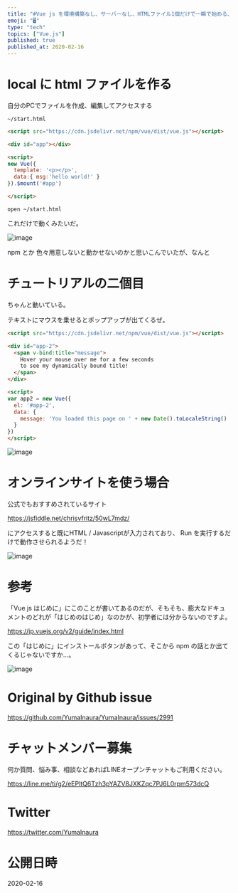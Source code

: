 ```yaml
---
title: "#Vue js を環境構築なし、サーバーなし、HTMLファイル1個だけで一瞬で始める、動かす。 (初心者向けチュートリアルを始めたい)"
emoji: "🖥"
type: "tech"
topics: ["Vue.js"]
published: true
published_at: 2020-02-16
---
```


# local に html ファイルを作る

自分のPCでファイルを作成、編集してアクセスする


`~/start.html`

```html
<script src="https://cdn.jsdelivr.net/npm/vue/dist/vue.js"></script>

<div id="app"></div>

<script>
new Vue({
  template: '<p></p>',
  data:{ msg:'hello world!' }
}).$mount('#app')

</script>
```

`open ~/start.html`

これだけで動くみたいだ。

![image](https://user-images.githubusercontent.com/13635059/74581495-53374600-4ff3-11ea-8202-fed5ce98634c.png)


npm とか 色々用意しないと動かせないのかと思いこんでいたが、なんと

# チュートリアルの二個目

ちゃんと動いている。

テキストにマウスを乗せるとポップアップが出てくるぜ。


```html
<script src="https://cdn.jsdelivr.net/npm/vue/dist/vue.js"></script>

<div id="app-2">
  <span v-bind:title="message">
    Hover your mouse over me for a few seconds
    to see my dynamically bound title!
  </span>
</div>

<script>
var app2 = new Vue({
  el: '#app-2',
  data: {
    message: 'You loaded this page on ' + new Date().toLocaleString()
  }
})
</script> 
```

![image](https://user-images.githubusercontent.com/13635059/74581659-14a28b00-4ff5-11ea-946b-771fcdb30c76.png)

# オンラインサイトを使う場合

公式でもおすすめされているサイト

https://jsfiddle.net/chrisvfritz/50wL7mdz/

にアクセスすると既にHTML / Javascriptが入力されており、 Run を実行するだけで動作させられるようだ！


![image](https://user-images.githubusercontent.com/13635059/74581545-0acc5800-4ff4-11ea-87f5-dcecdf4f0f17.png)

# 参考

「Vue js はじめに」にこのことが書いてあるのだが、そもそも、膨大なドキュメントのどれが「はじめのはじめ」なのかが、初学者には分からないのですよ。

https://jp.vuejs.org/v2/guide/index.html

この「はじめに」にインストールボタンがあって、そこから npm の話とか出てくるじゃないですか…。

![image](https://user-images.githubusercontent.com/13635059/74581583-744c6680-4ff4-11ea-8dd0-88a04c172b4e.png)



# Original by Github issue

https://github.com/YumaInaura/YumaInaura/issues/2991








<!-- Update From Qiita API -->

# チャットメンバー募集


何か質問、悩み事、相談などあればLINEオープンチャットもご利用ください。

https://line.me/ti/g2/eEPltQ6Tzh3pYAZV8JXKZqc7PJ6L0rpm573dcQ





# Twitter


https://twitter.com/YumaInaura


<!-- Update From Qiita API -->



# 公開日時

2020-02-16
